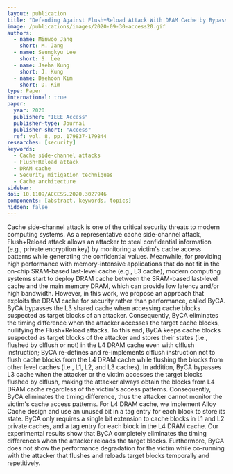 ```yaml
---
layout: publication
title: "Defending Against Flush+Reload Attack With DRAM Cache by Bypassing Shared SRAM Cache"
image: /publications/images/2020-09-30-access20.gif
authors:
  - name: Minwoo Jang
    short: M. Jang
  - name: Seungkyu Lee
    short: S. Lee
  - name: Jaeha Kung
    short: J. Kung
  - name: Daehoon Kim
    short: D. Kim
type: Paper
international: true
paper:
  year: 2020
  publisher: "IEEE Access"
  publisher-type: Journal
  publisher-short: "Access"
  ref: vol. 8, pp. 179837-179844
researches: [security]
keywords:
  - Cache side-channel attacks
  - Flush+Reload attack
  - DRAM cache
  - Security mitigation techniques
  - Cache architecture
sidebar:
doi: 10.1109/ACCESS.2020.3027946
components: [abstract, keywords, topics]
hidden: false
---
```


Cache side-channel attack is one of the critical security threats to modern computing systems. As a representative cache side-channel attack, Flush+Reload attack allows an attacker to steal confidential information (e.g., private encryption key) by monitoring a victim's cache access patterns while generating the confidential values. Meanwhile, for providing high performance with memory-intensive applications that do not fit in the on-chip SRAM-based last-level cache (e.g., L3 cache), modern computing systems start to deploy DRAM cache between the SRAM-based last-level cache and the main memory DRAM, which can provide low latency and/or high bandwidth. However, in this work, we propose an approach that exploits the DRAM cache for security rather than performance, called ByCA. ByCA bypasses the L3 shared cache when accessing cache blocks suspected as target blocks of an attacker. Consequently, ByCA eliminates the timing difference when the attacker accesses the target cache blocks, nullifying the Flush+Reload attacks. To this end, ByCA keeps cache blocks suspected as target blocks of the attacker and stores their states (i.e., flushed by clflush or not) in the L4 DRAM cache even with clflush instruction; ByCA re-defines and re-implements clflush instruction not to flush cache blocks from the L4 DRAM cache while flushing the blocks from other level caches (i.e., L1, L2, and L3 caches). In addition, ByCA bypasses L3 cache when the attacker or the victim accesses the target blocks flushed by clflush, making the attacker always obtain the blocks from L4 DRAM cache regardless of the victim's access patterns. Consequently, ByCA eliminates the timing difference, thus the attacker cannot monitor the victim's cache access patterns. For L4 DRAM cache, we implement Alloy Cache design and use an unused bit in a tag entry for each block to store its state. ByCA only requires a single bit extension to cache blocks in L1 and L2 private caches, and a tag entry for each block in the L4 DRAM cache. Our experimental results show that ByCA completely eliminates the timing differences when the attacker reloads the target blocks. Furthermore, ByCA does not show the performance degradation for the victim while co-running with the attacker that flushes and reloads target blocks temporally and repetitively.